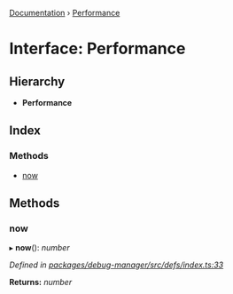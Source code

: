 [Documentation](../README.md) › [Performance](performance.md)

# Interface: Performance

## Hierarchy

* **Performance**

## Index

### Methods

* [now](performance.md#now)

## Methods

###  now

▸ **now**(): *number*

*Defined in [packages/debug-manager/src/defs/index.ts:33](https://github.com/badbatch/graphql-box/blob/8635e1c/packages/debug-manager/src/defs/index.ts#L33)*

**Returns:** *number*

